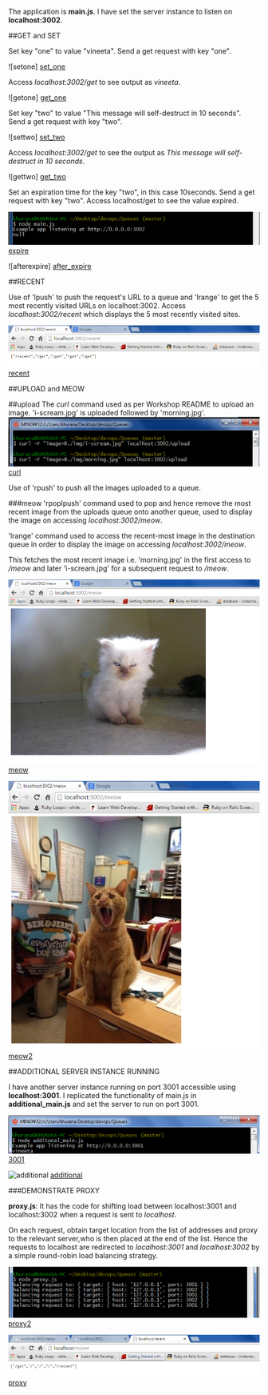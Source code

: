 The application is **main.js**. I have set the server instance to listen on **localhost:3002**.

##GET and SET

Set key "one" to value "vineeta".
Send a get request with key "one".

![setone] [set_one]

Access *localhost:3002/get* to see output as *vineeta*.

![getone] [get_one]

Set key "two" to value "This message will self-destruct in 10 seconds".
Send a get request with key "two".

![settwo] [set_two]

Access *localhost:3002/get* to see the output as *This message will self-destruct in 10 seconds*.

![gettwo] [get_two]

Set an expiration time for the key "two", in this case 10seconds.
Send a get request with key "two".
Access localhost/get to see the value expired.

![expire] [expire]

![afterexpire] [after_expire]

##RECENT

Use of 'lpush' to push the request's URL to a queue and 'lrange' to get the 5 most recently visited URLs on localhost:3002.
Access *localhost:3002/recent* which displays the 5 most recently visited sites.

![recent] [recent]

##UPLOAD and MEOW

##upload
The *curl* command used as per Workshop README to upload an image. 'i-scream.jpg' is uploaded followed by 'morning.jpg'.
![curl] [curl]

Use of 'rpush' to push all the images uploaded to a queue. 

###meow
'rpoplpush' command used to pop and hence remove the most recent image from the uploads queue onto another queue, used to display the image on accessing *localhost:3002/meow*.

'lrange' command used to access the recent-most image in the destination queue in order to display the image on accessing *localhost:3002/meow*.

This fetches the most recent image i.e. 'morning.jpg' in the first access to */meow* and later 'i-scream.jpg' for a subsequent request to */meow*.

![meow] [meow]

![meow2] [meow2]

##ADDITIONAL SERVER INSTANCE RUNNING

I have another server instance running on port 3001 accessible using **localhost:3001**. 
I replicated the functionality of main.js in **additional_main.js** and set the server to run on port 3001.

![3001] [3001]

![additional] [additional]

###DEMONSTRATE PROXY

**proxy.js**: It has the code for shifting load between localhost:3001 and localhost:3002 when a request is sent to *localhost*.

On each request, obtain target location from the list of addresses and proxy to the relevant server,who is then placed at the end of the list.
Hence the requests to localhost are redirected to *localhost:3001* and *localhost:3002* by a simple round-robin load balancing strategy.

![proxy2] [proxy2]

![proxy] [proxy]


[set_one]: /images/get_one.PNG
[get_one]: /images/one_vineeta.PNG
[expire]: /images/expire.PNG
[after_expire]: /images/get_after_expire.PNG
[set_two]: /images/set_two.PNG
[get_two]: /images/get_two.PNG
[recent]: /images/recent.PNG
[curl]: /images/curl.PNG
[meow]: /images/meow.PNG
[meow2]: /images/meow2.PNG
[additional]: /images/additionalinstance.PNG
[3001]: /images/3001.PNG
[proxy]: /images/proxy.PNG
[proxy2]: /images/proxy_console.PNG
